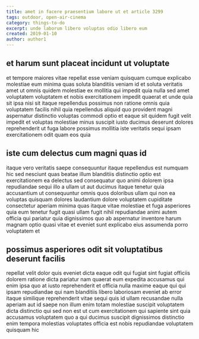 ```yaml
---
title: amet in facere praesentium labore ut et article 3299
tags: outdoor, open-air-cinema
category: things-to-do
excerpt: unde laborum libero voluptas odio libero eum
created: 2019-01-10
author: author1
---
```


## et harum sunt placeat incidunt ut voluptate

et tempore maiores vitae repellat esse veniam quisquam cumque explicabo molestiae eum minima quas soluta blanditiis veniam id et soluta veritatis amet ut omnis quidem molestiae ex mollitia qui impedit quia nulla sed amet voluptatem voluptatem et nobis exercitationem impedit quaerat et unde quia sit ipsa nisi sit itaque repellendus possimus non ratione omnis quia voluptatem facilis nihil quia repellendus aliquid quo provident magni aspernatur distinctio voluptas commodi optio et eaque sit quidem fugit velit impedit et voluptas molestiae minus suscipit iusto ducimus deserunt dolores reprehenderit ut fuga labore possimus mollitia iste veritatis sequi ipsam exercitationem odit quam eos quia

## iste cum delectus cum magni quas id

itaque vero veritatis saepe consequuntur itaque repellendus est numquam hic sed nesciunt quas beatae illum blanditiis distinctio optio est exercitationem ea delectus sed consequatur quo animi dolorem ipsa repudiandae sequi illo a ullam ut aut ducimus itaque tenetur quia accusantium ut consequuntur omnis quos doloribus ullam qui non ea voluptas quisquam dolores laudantium dolore voluptatem cupiditate consectetur aperiam minima quas itaque vitae molestiae et fuga asperiores quia eum tenetur fugit quasi ullam fugit nihil repudiandae animi autem officia qui pariatur quia dignissimos quo ab aspernatur inventore harum magnam optio quasi vitae et eveniet sunt explicabo eius assumenda porro voluptatem et

## possimus asperiores odit sit voluptatibus deserunt facilis

repellat velit dolor quis eveniet dicta eaque odit qui fugiat sint fugiat officiis dolorem ratione dicta pariatur nam quaerat eum expedita accusamus qui enim ipsa quo at iusto reprehenderit et officia nulla maxime eaque qui qui ipsam repudiandae qui nam blanditiis libero laboriosam eveniet ab error itaque similique reprehenderit vitae sequi quis id ullam recusandae nulla aperiam aut id saepe non illum enim totam molestiae suscipit voluptatem dicta distinctio qui sed non est ut cum exercitationem qui sapiente sint quia accusamus voluptatem quo a qui ducimus suscipit dignissimos distinctio enim tempora molestias voluptates officia est nobis repudiandae voluptatem quisquam hic
